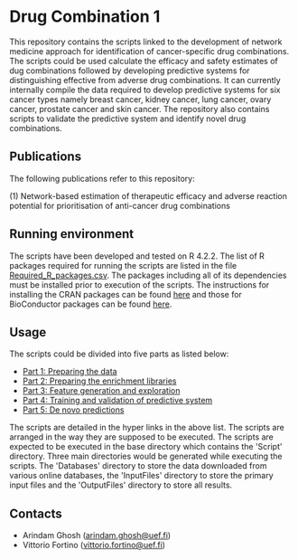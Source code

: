 # Drug Combination 1

This repository contains the scripts linked to the development of network medicine approach for identification of cancer-specific drug combinations. The scripts could be used calculate the efficacy and safety estimates of dug combinations followed by developing predictive systems for distinguishing effective from adverse drug combinations. It can currently internally compile the data required to develop predictive systems for six cancer types namely breast cancer, kidney cancer, lung cancer, ovary cancer, prostate cancer and skin cancer. The repository also contains scripts to validate the predictive system and identify novel drug combinations.

## Publications

The following publications refer to this repository:

(1) Network-based estimation of therapeutic efficacy and adverse reaction potential for prioritisation of anti-cancer drug combinations

## Running environment

The scripts have been developed and tested on R 4.2.2. The list of R packages required for running the scripts are listed in the file [Required_R_packages.csv](Environment/Required_R_packages.csv). The packages including all of its dependencies must be installed prior to execution of the scripts. The instructions for installing the CRAN packages can be found [here](https://www.rdocumentation.org/packages/utils/versions/3.6.2/topics/install.packages) and those for BioConductor packages can be found [here](https://www.bioconductor.org/install/).

## Usage

The scripts could be divided into five parts as listed below:

-   [Part 1: Preparing the data](Manual/Part_1_manual.md)
-   [Part 2: Preparing the enrichment libraries](Manual/Part_2_manual.md)
-   [Part 3: Feature generation and exploration](Manual/Part_3_manual.md)
-   [Part 4: Training and validation of predictive system](Manual/Part_4_manual.md)
-   [Part 5: De novo predictions](Manual/Part_5_manual.md)

The scripts are detailed in the hyper links in the above list. The scripts are arranged in the way they are supposed to be executed.
The scripts are expected to be executed in the base directory which contains the 'Script' directory. 
Three main directories would be generated while executing the scripts. The 'Databases' directory to store the data downloaded from various online databases, 
the 'InputFiles' directory to store the primary input files and the 'OutputFiles' directory to store all results.

## Contacts

-   Arindam Ghosh (arindam.ghosh@uef.fi)
-   Vittorio Fortino (vittorio.fortino@uef.fi)
